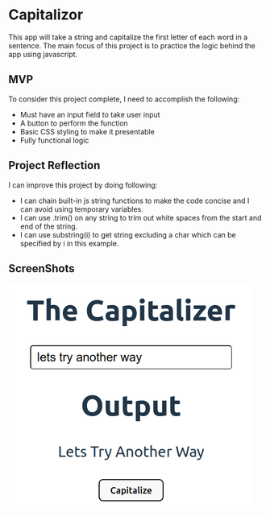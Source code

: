 # Capitalizor

This app will take a string and capitalize the first letter of each word in a sentence. The main focus of this project is to practice the logic behind the app using javascript.

## MVP

To consider this project complete, I need to accomplish the following:

- Must have an input field to take user input
- A button to perform the function
- Basic CSS styling to make it presentable
- Fully functional logic

## Project Reflection

I can improve this project by doing following: 

- I can chain built-in js string functions to make the code concise and I can avoid using temporary variables. 
- I can use .trim() on any string to trim out white spaces from the start and end of the string.
- I can use substring(i) to get string excluding a char which can be specified by i in this example.

## ScreenShots

![AppScreenshot](./src/assets/capitalizeString-demonstration.png)
